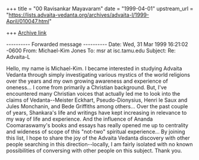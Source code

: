 +++
title = "00 Ravisankar Mayavaram"
date = "1999-04-01"
upstream_url = "https://lists.advaita-vedanta.org/archives/advaita-l/1999-April/010047.html"

+++
[Archive link](https://lists.advaita-vedanta.org/archives/advaita-l/1999-April/010047.html)



---------- Forwarded message ----------
Date: Wed, 31 Mar 1999 16:21:02 -0600
From: Michael-Kim Jones <Michael-Kim at email.msn.com>
To: msr at isc.tamu.edu
Subject: Re: Advaita-L

Hello, my name is Michael-Kim.  I became interested in studying
Advaita Vedanta through simply investigating various mystics of
the world religions over the years and my own growing awareness
and experience of oneness...  I come from primarily a Christian
background.  But, I've encountered many Christian voices that
actually led me to look into the claims of Vedanta--Meister
Eckhart, Pseudo-Dionysius, Henri le Saux and Jules Monchanin, and
Bede Griffiths among others...  Over the past couple of years,
Shankara's life and writings have kept increasing in relevance to
my way of life and experience. And the influence of Ananda
Coomaraswamy's books and essays has really opened me up to
centrality and wideness of scope of this "not-two" spiritual
experience...  By joining this list, I hope to share the joy of
the Advaita Vedanta discovery with other people searching in this
direction--locally, I am fairly isolated with no known
possibilities of conversing with other people on this subject.
Thank you.

